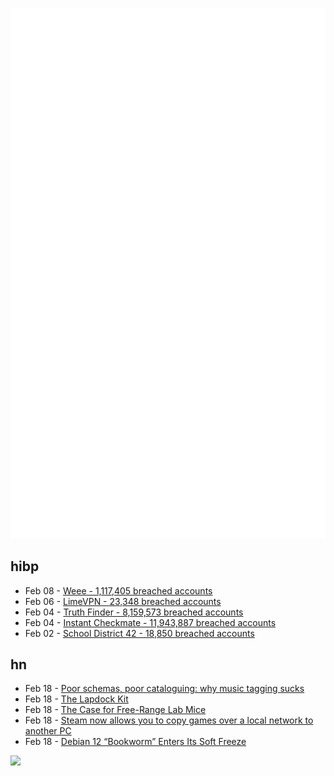 ![Metrics](https://raw.githubusercontent.com/phixion/phixion/master/metrics.svg)

## hibp

<!--
for https://github.com/phixion/phixion/blob/main/.github/workflows/feeds.yml
-->
<!--START_SECTION:haveibeenpwnd-->
- Feb 08 - [Weee - 1,117,405 breached accounts](https://haveibeenpwned.com/PwnedWebsites#Weee)
- Feb 06 - [LimeVPN - 23,348 breached accounts](https://haveibeenpwned.com/PwnedWebsites#LimeVPN)
- Feb 04 - [Truth Finder - 8,159,573 breached accounts](https://haveibeenpwned.com/PwnedWebsites#TruthFinder)
- Feb 04 - [Instant Checkmate - 11,943,887 breached accounts](https://haveibeenpwned.com/PwnedWebsites#InstantCheckmate)
- Feb 02 - [School District 42 - 18,850 breached accounts](https://haveibeenpwned.com/PwnedWebsites#SchoolDistrict42)
<!--END_SECTION:haveibeenpwnd-->

## hn

<!--
for https://github.com/phixion/phixion/blob/main/.github/workflows/feeds.yml
-->
<!--START_SECTION:hn-->
- Feb 18 - [Poor schemas, poor cataloguing: why music tagging sucks](https://sporks.space/2023/02/18/poor-schemas-poor-cataloguing-why-music-tagging-sucks/)
- Feb 18 - [The Lapdock Kit](https://puri.sm/posts/announcing-the-lapdock-kit/)
- Feb 18 - [The Case for Free-Range Lab Mice](https://www.newyorker.com/culture/annals-of-inquiry/the-case-for-free-range-lab-mice)
- Feb 18 - [Steam now allows you to copy games over a local network to another PC](https://twitter.com/OnDeck/status/1626693524489121793)
- Feb 18 - [Debian 12 “Bookworm” Enters Its Soft Freeze](https://lists.debian.org/debian-devel-announce/2023/02/msg00003.html)
<!--END_SECTION:hn-->

<!--
for https://yhype.me
-->
![](https://hit.yhype.me/github/profile?user_id=13013670)
